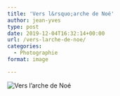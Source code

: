 ```yaml
---
title: 'Vers l&rsquo;arche de Noé'
author: jean-yves
type: post
date: 2019-12-04T16:32:14+00:00
url: /vers-larche-de-noe/
categories:
  - Photographie
format: image

---
```

![Vers l&rsquo;arche de Noé](./dsc9098.jpg)